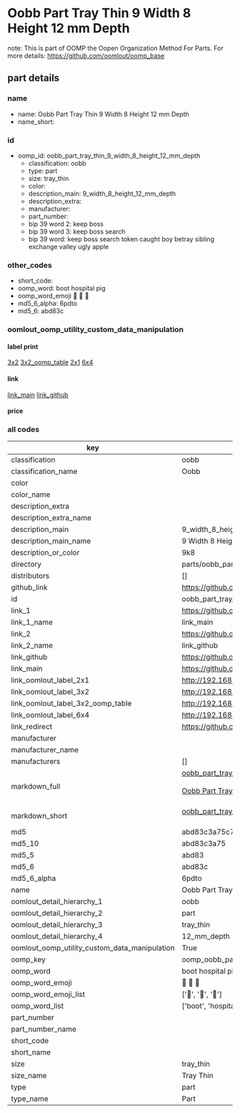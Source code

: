 # Oobb Part Tray Thin 9 Width 8 Height 12 mm Depth  

note: This is part of OOMP the Oopen Organization Method For Parts. For more details: https://github.com/oomlout/oomp_base

##  part details
  







### name
* name: Oobb Part Tray Thin 9 Width 8 Height 12 mm Depth
* name_short: 
### id
* oomp_id: oobb_part_tray_thin_9_width_8_height_12_mm_depth
  * classification: oobb
  * type: part
  * size: tray_thin
  * color: 
  * description_main: 9_width_8_height_12_mm_depth
  * description_extra: 
  * manufacturer: 
  * part_number: 
  * bip 39 word 2: keep boss
  * bip 39 word 3: keep boss search
  * bip 39 word: keep boss search token caught boy betray sibling exchange valley ugly apple

### other_codes
* short_code: 
* oomp_word: boot hospital pig
* oomp_word_emoji :boot: :hospital: :pig:
* md5_6_alpha: 6pdto
* md5_6: abd83c






### oomlout_oomp_utility_custom_data_manipulation
#### label print
[3x2](http://192.168.1.245:1112/?label=oomp%206pdto)
[3x2_oomp_table](http://192.168.1.108:1112/?label=oomp%206pdto)
[2x1](http://192.168.1.242:1112/?label=oomp%206pdto)
[6x4](http://192.168.1.55:1112/?label=oomp%206pdto)    

#### link

[link_main](https://github.com/oomlout/oomlout_oomp_version_1_messy/tree/main/parts/oobb_part_tray_thin_9_width_8_height_12_mm_depth) [link_github](https://github.com/oomlout/oomlout_oomp_version_1_messy/tree/main/parts/oobb_part_tray_thin_9_width_8_height_12_mm_depth)                             

#### price







### all codes 
| key | value |  
| --- | --- |  
| classification | oobb |  
| classification_name | Oobb |  
| color |  |  
| color_name |  |  
| description_extra |  |  
| description_extra_name |  |  
| description_main | 9_width_8_height_12_mm_depth |  
| description_main_name | 9 Width 8 Height 12 mm Depth |  
| description_or_color | 9k8 |  
| directory | parts/oobb_part_tray_thin_9_width_8_height_12_mm_depth |  
| distributors | [] |  
| github_link | https://github.com/oomlout/oomlout_oomp_part_src/tree/main/parts/oobb_part_tray_thin_9_width_8_height_12_mm_depth |  
| id | oobb_part_tray_thin_9_width_8_height_12_mm_depth |  
| link_1 | https://github.com/oomlout/oomlout_oomp_version_1_messy/tree/main/parts/oobb_part_tray_thin_9_width_8_height_12_mm_depth |  
| link_1_name | link_main |  
| link_2 | https://github.com/oomlout/oomlout_oomp_version_1_messy/tree/main/parts/oobb_part_tray_thin_9_width_8_height_12_mm_depth |  
| link_2_name | link_github |  
| link_github | https://github.com/oomlout/oomlout_oomp_version_1_messy/tree/main/parts/oobb_part_tray_thin_9_width_8_height_12_mm_depth |  
| link_main | https://github.com/oomlout/oomlout_oomp_version_1_messy/tree/main/parts/oobb_part_tray_thin_9_width_8_height_12_mm_depth |  
| link_oomlout_label_2x1 | http://192.168.1.242:1112/?label=oomp%206pdto |  
| link_oomlout_label_3x2 | http://192.168.1.245:1112/?label=oomp%206pdto |  
| link_oomlout_label_3x2_oomp_table | http://192.168.1.108:1112/?label=oomp%206pdto |  
| link_oomlout_label_6x4 | http://192.168.1.55:1112/?label=oomp%206pdto |  
| link_redirect | https://github.com/oomlout/oomlout_oomp_version_1_messy/tree/main/parts/oobb_part_tray_thin_9_width_8_height_12_mm_depth |  
| manufacturer |  |  
| manufacturer_name |  |  
| manufacturers | [] |  
| markdown_full | [oobb_part_tray_thin_9_width_8_height_12_mm_depth](none)<br>[](none)<br>[Oobb Part Tray Thin 9 Width 8 Height 12 Mm Depth](none)<br><br> |  
| markdown_short | [oobb_part_tray_thin_9_width_8_height_12_mm_depth](none)<br><br> |  
| md5 | abd83c3a75c7a2ac6a923e3f84068bce |  
| md5_10 | abd83c3a75 |  
| md5_5 | abd83 |  
| md5_6 | abd83c |  
| md5_6_alpha | 6pdto |  
| name | Oobb Part Tray Thin 9 Width 8 Height 12 mm Depth |  
| oomlout_detail_hierarchy_1 | oobb |  
| oomlout_detail_hierarchy_2 | part |  
| oomlout_detail_hierarchy_3 | tray_thin |  
| oomlout_detail_hierarchy_4 | 12_mm_depth |  
| oomlout_oomp_utility_custom_data_manipulation | True |  
| oomp_key | oomp_oobb_part_tray_thin_9_width_8_height_12_mm_depth |  
| oomp_word | boot hospital pig |  
| oomp_word_emoji | :boot: :hospital: :pig: |  
| oomp_word_emoji_list | [':boot:', ':hospital:', ':pig:'] |  
| oomp_word_list | ['boot', 'hospital', 'pig'] |  
| part_number |  |  
| part_number_name |  |  
| short_code |  |  
| short_name |  |  
| size | tray_thin |  
| size_name | Tray Thin |  
| type | part |  
| type_name | Part |  
